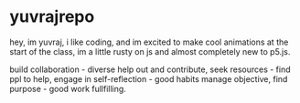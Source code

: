 # yuvrajrepo

hey, im yuvraj, i like coding, and im excited to make cool animations
at the start of the class, im a little rusty on js and almost completely new to p5.js.

build collaboration - diverse help out and contribute, seek resources - find ppl to help, engage in self-reflection - good habits manage objective, find purpose - good work fullfilling.
